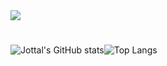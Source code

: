 <img src="https://media.discordapp.net/attachments/558408423943700512/1039068592827809802/Lucca_Web_developer_1.png">

<h1 align="center"></h1>

![Jottal's GitHub stats](https://github-readme-stats.vercel.app/api?username=jottal&show_icons=true&theme=synthwave)![Top Langs](https://github-readme-stats.vercel.app/api/top-langs/?username=jottal&layout=compact&theme=synthwave)


